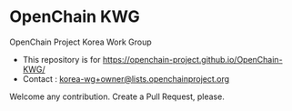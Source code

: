 # OpenChain KWG
OpenChain Project Korea Work Group

* This repository is for https://openchain-project.github.io/OpenChain-KWG/
* Contact : <korea-wg+owner@lists.openchainproject.org>

Welcome any contribution. 
Create a Pull Request, please. 
